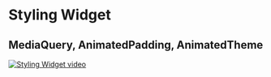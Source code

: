 #  Styling Widget

## MediaQuery, AnimatedPadding, AnimatedTheme

[![Styling Widget video](https://img.youtube.com/vi/J7zmweX7TBw/0.jpg)](https://youtu.be/J7zmweX7TBw)
